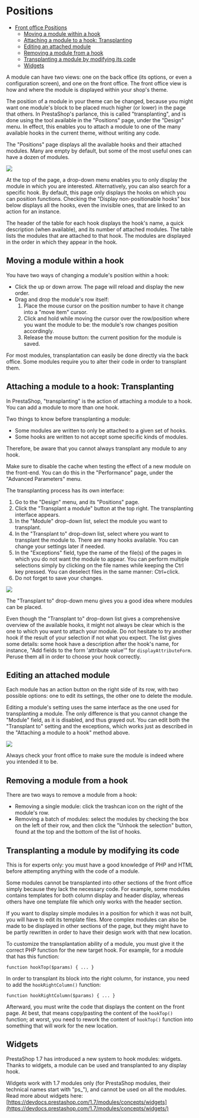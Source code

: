 # Positions

* [Front office Positions](positions.md#Positions-FrontofficePositions)
  * [Moving a module within a hook](positions.md#Positions-Movingamodulewithinahook)
  * [Attaching a module to a hook: Transplanting](positions.md#Positions-Attachingamoduletoahook:Transplanting)
  * [Editing an attached module](positions.md#Positions-Editinganattachedmodule)
  * [Removing a module from a hook](positions.md#Positions-Removingamodulefromahook)
  * [Transplanting a module by modifying its code](positions.md#Positions-Transplantingamodulebymodifyingitscode)
  * [Widgets](positions.md#Positions-Widgets)

A module can have two views: one on the back office \(its options, or even a configuration screen\), and one on the front office. The front office view is how and where the module is displayed within your shop's theme.

The position of a module in your theme can be changed, because you might want one module's block to be placed much higher \(or lower\) in the page that others. In PrestaShop's parlance, this is called "transplanting", and is done using the tool available in the "Positions" page, under the "Design" menu. In effect, this enables you to attach a module to one of the many available hooks in the current theme, without writing any code.

The "Positions" page displays all the available hooks and their attached modules. Many are empty by default, but some of the most useful ones can have a dozen of modules.

![](../../../.gitbook/assets/64225503%20%283%29.png)

At the top of the page, a drop-down menu enables you to only display the module in which you are interested. Alternatively, you can also search for a specific hook. By default, this page only displays the hooks on which you can position functions. Checking the "Display non-positionable hooks" box below displays all the hooks, even the invisible ones, that are linked to an action for an instance.

The header of the table for each hook displays the hook's name, a quick description \(when available\), and its number of attached modules. The table lists the modules that are attached to that hook. The modules are displayed in the order in which they appear in the hook.

## Moving a module within a hook <a id="Positions-Movingamodulewithinahook"></a>

You have two ways of changing a module's position within a hook:

* Click the up or down arrow. The page will reload and display the new order.
* Drag and drop the module's row itself:
  1. Place the mouse cursor on the position number to have it change into a "move item" cursor.
  2. Click and hold while moving the cursor over the row/position where you want the module to be: the module's row changes position accordingly.
  3. Release the mouse button: the current position for the module is saved.

For most modules, transplantation can easily be done directly via the back office. Some modules require you to alter their code in order to transplant them.

## Attaching a module to a hook: Transplanting <a id="Positions-Attachingamoduletoahook:Transplanting"></a>

In PrestaShop, "transplanting" is the action of attaching a module to a hook. You can add a module to more than one hook.

Two things to know before transplanting a module:

* Some modules are written to only be attached to a given set of hooks.
* Some hooks are written to not accept some specific kinds of modules.

Therefore, be aware that you cannot always transplant any module to any hook.

Make sure to disable the cache when testing the effect of a new module on the front-end. You can do this in the "Performance" page, under the "Advanced Parameters" menu.

The transplanting process has its own interface:

1. Go to the "Design" menu, and its "Positions" page.
2. Click the "Transplant a module" button at the top right. The transplanting interface appears.
3. In the "Module" drop-down list, select the module you want to transplant.
4. In the "Transplant to" drop-down list, select where you want to transplant the module to. There are many hooks available. You can change your settings later if needed.
5. In the "Exceptions" field, type the name of the file\(s\) of the pages in which you do not want the module to appear. You can perform multiple selections simply by clicking on the file names while keeping the Ctrl key pressed. You can deselect files in the same manner: Ctrl+click.
6. Do not forget to save your changes.  

![](../../../.gitbook/assets/51839907%20%281%29.png)

The "Transplant to" drop-down menu gives you a good idea where modules can be placed.

Even though the "Transplant to" drop-down list gives a comprehensive overview of the available hooks, it might not always be clear which is the one to which you want to attach your module. Do not hesitate to try another hook if the result of your selection if not what you expect. The list gives some details: some hook have a description after the hook's name, for instance, "Add fields to the form 'attribute value'" for `displayAttributeForm`. Peruse them all in order to choose your hook correctly.

## Editing an attached module <a id="Positions-Editinganattachedmodule"></a>

Each module has an action button on the right side of its row, with two possible options: one to edit its settings, the other one to delete the module.

Editing a module's setting uses the same interface as the one used for transplanting a module. The only difference is that you cannot change the "Module" field, as it is disabled, and thus grayed out. You can edit both the "Transplant to" setting and the exceptions, which works just as described in the "Attaching a module to a hook" method above.

![](../../../.gitbook/assets/64225504%20%283%29.png)

Always check your front office to make sure the module is indeed where you intended it to be.

## Removing a module from a hook <a id="Positions-Removingamodulefromahook"></a>

There are two ways to remove a module from a hook:

* Removing a single module: click the trashcan icon on the right of the module's row.
* Removing a batch of modules: select the modules by checking the box on the left of their row, and then click the "Unhook the selection" button, found at the top and the bottom of the list of hooks.

## Transplanting a module by modifying its code <a id="Positions-Transplantingamodulebymodifyingitscode"></a>

This is for experts only: you must have a good knowledge of PHP and HTML before attempting anything with the code of a module.

Some modules cannot be transplanted into other sections of the front office simply because they lack the necessary code. For example, some modules contains templates for both column display and header display, whereas others have one template file which only works with the header section. 

If you want to display simple modules in a position for which it was not built, you will have to edit its template files. More complex modules can also be made to be displayed in other sections of the page, but they might have to be partly rewritten in order to have their design work with that new location.

To customize the transplantation ability of a module, you must give it the correct PHP function for the new target hook. For example, for a module that has this function:

```text
function hookTop($params) { ... } 
```

In order to transplant its block into the right column, for instance, you need to add the `hookRightColumn()` function:

```text
function hookRightColumn($params) { ... } 
```

Afterward, you must write the code that displays the content on the front page. At best, that means copy/pasting the content of the `hookTop()` function; at worst, you need to rework the content of `hookTop()` function into something that will work for the new location.

## Widgets <a id="Positions-Widgets"></a>

PrestaShop 1.7 has introduced a new system to hook modules: widgets. Thanks to widgets, a module can be used and transplanted to any display hook.

Widgets work with 1.7 modules only \(for PrestaShop modules, their technical names start with "ps\_"\), and cannot be used on all the modules. Read more about widgets here: [https://devdocs.prestashop.com/1.7/modules/concepts/widgets](https://devdocs.prestashop.com/1.7/modules/concepts/widgets/)

